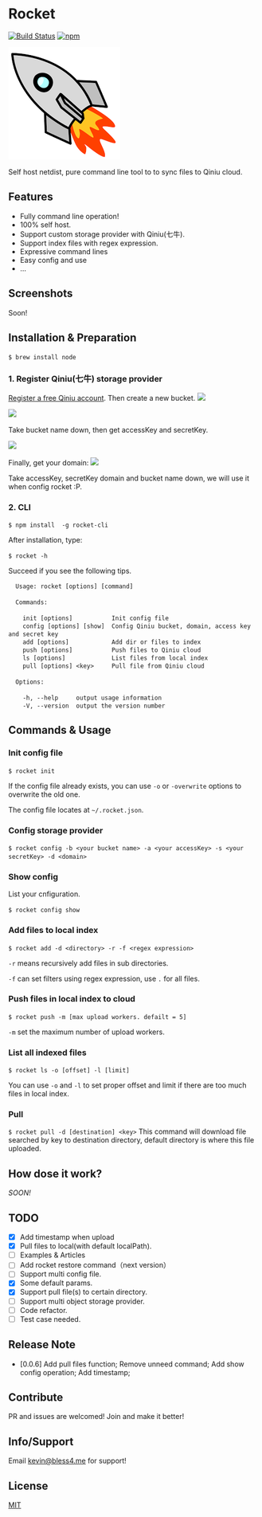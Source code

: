 Rocket
==================
[![Build Status](https://travis-ci.org/KevinOfNeu/rocket.svg?branch=master)](https://travis-ci.org/KevinOfNeu/rocket)
[![npm](https://img.shields.io/npm/l/express.svg)]()


![logo](./rocket.png)

Self host netdist, pure command line tool to to sync files to Qiniu cloud.

## Features
- Fully command line operation!
- 100% self host.
- Support custom storage provider with Qiniu(七牛).
- Support index files with regex expression.
- Expressive command lines
- Easy config and use
- ...

## Screenshots
Soon!

## Installation & Preparation
`$ brew install node`

### 1. Register Qiniu(七牛) storage provider
[Register a free Qiniu account](http://www.qiniu.com/). Then create a new bucket.
![](http://7xr586.com1.z0.glb.clouddn.com/images/mjqq2.jpg)

![](http://7xr586.com1.z0.glb.clouddn.com/images/r8afv.jpg)

Take bucket name down, then get accessKey and secretKey.

![](http://7xr586.com1.z0.glb.clouddn.com/images/7625i.jpg)

Finally, get your domain:
![](http://7xr586.com1.z0.glb.clouddn.com/images/uijo8.jpg)

Take accessKey, secretKey domain and bucket name down, we will use it when config rocket :P.

### 2. CLI

`$ npm install  -g rocket-cli`

After installation, type:

`$ rocket -h`

Succeed if you see the following tips.
```
  Usage: rocket [options] [command]

  Commands:

    init [options]           Init config file
    config [options] [show]  Config Qiniu bucket, domain, access key and secret key
    add [options]            Add dir or files to index
    push [options]           Push files to Qiniu cloud
    ls [options]             List files from local index
    pull [options] <key>     Pull file from Qiniu cloud

  Options:

    -h, --help     output usage information
    -V, --version  output the version number
```

## Commands & Usage

### Init config file
`$ rocket init`

If the config file already exists, you can use `-o` or `-overwrite` options to overwrite the old one.

The config file locates at `~/.rocket.json`.

### Config storage provider
`$ rocket config -b <your bucket name> -a <your accessKey> -s <your secretKey> -d <domain>`

### Show config
List your cnfiguration.

`$ rocket config show`

### Add files to local index
`$ rocket add -d <directory> -r -f <regex expression>`

`-r` means recursively add files in sub directories.

`-f` can set filters using regex expression, use `.` for all files.

### Push files in local index to cloud
`$ rocket push -m [max upload workers. defailt = 5]`

`-m` set the maximum number of upload workers.

### List all indexed files
`$ rocket ls -o [offset] -l [limit]`

You can use `-o` and `-l` to set proper offset and limit if there are too much files in local index.

### Pull
`$ rocket pull -d [destination] <key>`
This command will download  file searched by key to destination directory, default directory is where this file uploaded.

## How dose it work?
*SOON!*

## TODO
- [x] Add timestamp when upload
- [x] Pull files to local(with default localPath).
- [ ] Examples & Articles
- [ ] Add rocket restore command（next version）
- [ ] Support multi config file.
- [x] Some default params.
- [x] Support pull file(s) to certain directory.
- [ ] Support multi object storage provider.
- [ ] Code refactor.
- [ ] Test case needed.

## Release Note
- [0.0.6] Add pull files function; Remove unneed command; Add show config operation; Add timestamp;

## Contribute
PR and issues are welcomed! Join and make it better!

## Info/Support
Email kevin@bless4.me for support!

## License
[MIT](LICENSE)
